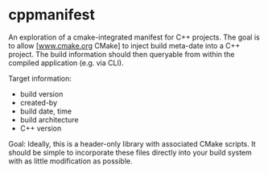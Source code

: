 # cppmanifest
An exploration of a cmake-integrated manifest for C++ projects. The goal is to allow [www.cmake.org CMake] to inject build meta-date into a C++ project. The build information should then queryable from within the compiled application (e.g. via CLI).

Target information: 
* build version
* created-by 
* build date, time
* build architecture
* C++ version

Goal:
Ideally, this is a header-only library with associated CMake scripts. It should be simple to incorporate these files directly into your build system with as little modification as possible.